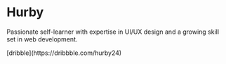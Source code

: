 <h1>Hurby</h1>
<p>Passionate self-learner with expertise in UI/UX design and a growing skill set
in web development.</p>
[dribble](https://dribbble.com/hurby24)

